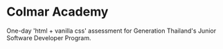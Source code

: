 # Colmar Academy

One-day 'html + vanilla css' assessment for Generation Thailand's Junior Software Developer Program.
